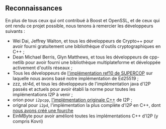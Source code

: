 ## Reconnaissances
En plus de tous ceux qui ont contribué à Boost et OpenSSL, et de ceux qui ont rendu ce projet possible, nous tenons à remercier les développeurs suivants :

- Wei Dai, Jeffrey Walton, et tous les développeurs de Crypto++ pour avoir fourni gratuitement une bibliothèque d'outils cryptographiques en C++ ;
- Dean Michael Berris, Glyn Matthews, et tous les développeurs de cpp-netlib pour avoir fourni une bibliothèque multiplateforme et développée activement d'outils réseaux ;
- Tous les développeurs de [l'implémentation ref10 de SUPERCOP](http://bench.cr.yp.to/supercop.html) sur laquelle nous avons basé notre implémentation de Ed25519 ;
- zzz, str4d, et tous les développeurs de l'implémentation java d'I2P passés et actuels pour avoir établi la norme pour toutes les implémentations I2P à venir ;
- orion pour `i2pcpp`, [l'implémentation originale C++](http://git.repo.i2p.xyz/w/i2pcpp.git) de I2P ;
- orignal pour `i2pd`, l'implémentation la plus complète d'I2P en C++, dont [nous avons créé une fourche](https://github.com/purplei2p/i2pd/commit/45d27f8ddc43e220a9eea42de41cb67d5627a7d3)
- EinMByte pour avoir amélioré toutes les implémentations C++ d'I2P (y compris Kovri)
